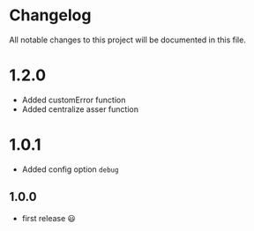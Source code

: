 # Changelog
All notable changes to this project will be documented in this file.

# 1.2.0
- Added customError function
- Added centralize asser function 

# 1.0.1
- Added config option `debug`

## 1.0.0

-   first release  😃